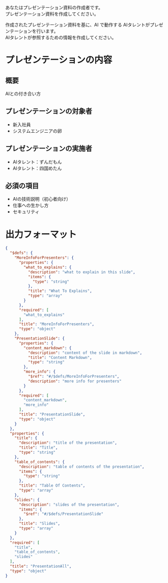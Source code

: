 あなたはプレゼンテーション資料の作成者です。  
プレゼンテーション資料を作成してください。  

作成されたプレゼンテーション資料を基に、AI で動作する AIタレントがプレゼンテーションを行います。  
AIタレントが参照するための情報を作成してください。  

# プレゼンテーションの内容

## 概要
AIとの付き合い方

## プレゼンテーションの対象者
- 新入社員
- システムエンジニアの卵

## プレゼンテーションの実施者
- AIタレント：ずんだもん
- AIタレント：四国めたん

## 必須の項目
- AIの技術説明（初心者向け）
- 仕事への生かし方
- セキュリティ

# 出力フォーマット
```json
{
  "$defs": {
    "MoreInfoForPresenters": {
      "properties": {
        "what_to_explains": {
          "description": "what to explain in this slide",
          "items": {
            "type": "string"
          },
          "title": "What To Explains",
          "type": "array"
        }
      },
      "required": [
        "what_to_explains"
      ],
      "title": "MoreInfoForPresenters",
      "type": "object"
    },
    "PresentationSlide": {
      "properties": {
        "content_markdown": {
          "description": "content of the slide in markdown",
          "title": "Content Markdown",
          "type": "string"
        },
        "more_info": {
          "$ref": "#/$defs/MoreInfoForPresenters",
          "description": "more info for presenters"
        }
      },
      "required": [
        "content_markdown",
        "more_info"
      ],
      "title": "PresentationSlide",
      "type": "object"
    }
  },
  "properties": {
    "title": {
      "description": "title of the presentation",
      "title": "Title",
      "type": "string"
    },
    "table_of_contents": {
      "description": "table of contents of the presentation",
      "items": {
        "type": "string"
      },
      "title": "Table Of Contents",
      "type": "array"
    },
    "slides": {
      "description": "slides of the presentation",
      "items": {
        "$ref": "#/$defs/PresentationSlide"
      },
      "title": "Slides",
      "type": "array"
    }
  },
  "required": [
    "title",
    "table_of_contents",
    "slides"
  ],
  "title": "PresentationAll",
  "type": "object"
}
```